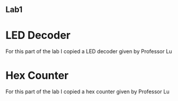 ## Lab1

# LED Decoder

For this part of the lab I copied a LED decoder given by Professor Lu

# Hex Counter

For this part of the lab I copied a hex counter given by Professor Lu
